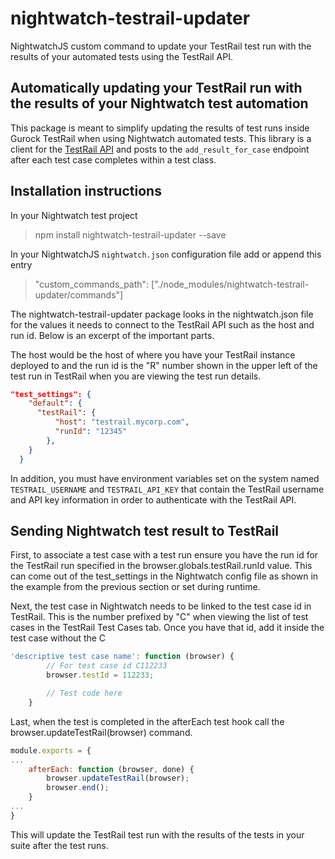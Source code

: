 # nightwatch-testrail-updater
NightwatchJS custom command to update your TestRail test run with the results of your automated tests using the TestRail API.

## Automatically updating your TestRail run with the results of your Nightwatch test automation

This package is meant to simplify updating the results of test runs inside Gurock TestRail when using Nightwatch automated tests. This library is a client for the [TestRail API](https://www.gurock.com/testrail/docs/api) and posts to the `add_result_for_case` endpoint after each test case completes within a test class.

## Installation instructions

In your Nightwatch test project 

> npm install nightwatch-testrail-updater --save

In your NightwatchJS `nightwatch.json` configuration file add or append this entry

> "custom_commands_path": ["./node_modules/nightwatch-testrail-updater/commands"]

The nightwatch-testrail-updater package looks in the nightwatch.json file for the values it needs to connect to the TestRail API such as the host and run id. Below is an excerpt of the important parts.

The host would be the host of where you have your TestRail instance deployed to and the run id is the "R" number shown in the upper left of the test run in TestRail when you are viewing the test run details.

```json
"test_settings": {
    "default": {
      "testRail": {
          "host": "testrail.mycorp.com",
          "runId": "12345"
        },
    }
  }
```

In addition, you must have environment variables set on the system named `TESTRAIL_USERNAME` and `TESTRAIL_API_KEY` that contain the TestRail username and API key information in order to authenticate with the TestRail API.

## Sending Nightwatch test result to TestRail

First, to associate a test case with a test run ensure you have the run id for the TestRail run specified in the browser.globals.testRail.runId value. This can come out of the test_settings in the Nightwatch config file as shown in the example from the previous section or set during runtime.

Next, the test case in Nightwatch needs to be linked to the test case id in TestRail. This is the number prefixed by "C" when viewing the list of test cases in the TestRail Test Cases tab. Once you have that id, add it inside the test case without the C

```js
'descriptive test case name': function (browser) {
        // For test case id C112233
        browser.testId = 112233;

        // Test code here
    }
```

Last, when the test is completed in the afterEach test hook call the browser.updateTestRail(browser) command.

```js
module.exports = {
...
    afterEach: function (browser, done) {
        browser.updateTestRail(browser);
        browser.end();
    }
...
}
```

This will update the TestRail test run with the results of the tests in your suite after the test runs.
